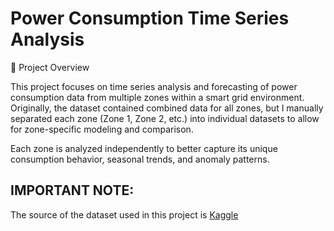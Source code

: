 # Power Consumption Time Series Analysis
📘 Project Overview

This project focuses on time series analysis and forecasting of power consumption data from multiple zones within a smart grid environment.
Originally, the dataset contained combined data for all zones, but I manually separated each zone (Zone 1, Zone 2, etc.) into individual datasets to allow for zone-specific modeling and comparison.

Each zone is analyzed independently to better capture its unique consumption behavior, seasonal trends, and anomaly patterns.

## IMPORTANT NOTE: 
The source of the dataset used in this project is [Kaggle](https://www.kaggle.com/datasets/fedesoriano/electric-power-consumption)

